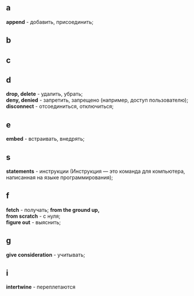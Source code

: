 ## a
**append** - добавить, присоединить;

## b


## c


## d
**drop, delete** - удалить, убрать;  
 **deny, denied** - запретить, запрещено (например, доступ пользователю);  
**disconnect** - отсоединиться, отключиться;  

## e
**embed** - встраивать, внедрять;

## s
**statements** - инструкции (Инструкция — это команда для компьютера, написанная на языке программирования);

## f
**fetch** - получать;
**from the ground up,  
from scratch**  - с нуля;  
**figure out** - выяснить;

## g 
**give consideration** - учитывать;

## i
**intertwine** - переплетаются

